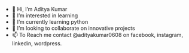 - 👋 Hi, I’m Aditya Kumar
- 👀 I’m interested in learning
- 🌱 I’m currently learning python
- 💞️ I’m looking to collaborate on innovative projects
- 📫 To Reach me contact @adityakumar0608 on facebook, instagram, linkedin, wordpress.

<!---
adityakumar0608/adityakumar0608 is a ✨ special ✨ repository because its `README.md` (this file) appears on your GitHub profile.
You can click the Preview link to take a look at your changes.
--->
